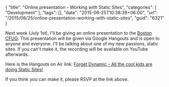 {
	"title": "Online presentation - Working with Static Sites",
	"categories": [
		"Development"
	],
	"tags": [],
	"date": "2015-06-25T10:38:39+06:00",
	"url": "/2015/06/25/online-presentation-working-with-static-sites",
	"guid": "6321"
}

Next week (July 1st), I'll be giving an online presentation to the <a href="http://www.meetup.com/Boston-ColdFusion-User-Group/">Boston CFUG</a>. This presentation will be given via Google Hangouts and is open to anyone and everyone. I'll be talking about one of my new passions, static sites. If you can't make it, the recording will be available on YouTube afterwards. 

Here is the Hangouts on Air link: <a href="https://plus.google.com/u/0/events/cj9gq79q1nei2fmksdmhbjkkt1o">Forget Dynamic - All the cool kids are doing Static Sites!</a>

If you think you can make it, please RSVP at the link above.